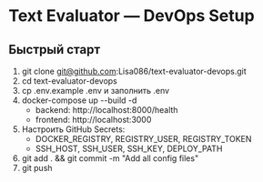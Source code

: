 # Text Evaluator — DevOps Setup

## Быстрый старт

1. git clone git@github.com:Lisa086/text-evaluator-devops.git  
2. cd text-evaluator-devops  
3. cp .env.example .env и заполнить .env  
4. docker-compose up --build -d  
   - backend: http://localhost:8000/health  
   - frontend: http://localhost:3000  
5. Настроить GitHub Secrets:  
   - DOCKER_REGISTRY, REGISTRY_USER, REGISTRY_TOKEN  
   - SSH_HOST, SSH_USER, SSH_KEY, DEPLOY_PATH  
6. git add . && git commit -m "Add all config files"  
7. git push  
